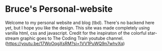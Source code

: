 # Bruce's Personal-website

Welcome to my personal website and blog (tbd). There's no backend here yet, but I hope you like the design.
This site was made completely using vanilla html, css and javascript.
Credit for the inspiraton of the colorful star-stream graphic goes to The Coding Train youtube channel. (https://youtu.be/17WoOqgXsRM?si=1VV1PuWQ9n7whvXq)

